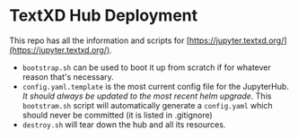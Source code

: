# TextXD Hub Deployment

This repo has all the information and scripts for [https://jupyter.textxd.org/](https://jupyter.textxd.org/).

- `bootstrap.sh` can be used to boot it up from scratch if for whatever reason that's necessary.
- `config.yaml.template` is the most current config file for the JupyterHub. *It should always be updated to the most recent helm upgrade*. This `bootstram.sh` script will automatically generate a `config.yaml` which should never be committed (it is listed in .gitignore)
- `destroy.sh` will tear down the hub and all its resources.
